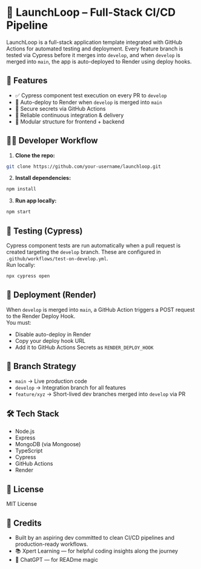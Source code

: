 # 🚀 LaunchLoop – Full-Stack CI/CD Pipeline  
LaunchLoop is a full-stack application template integrated with GitHub Actions for automated testing and deployment. Every feature branch is tested via Cypress before it merges into `develop`, and when `develop` is merged into `main`, the app is auto-deployed to Render using deploy hooks.  
## 📌 Features  
- ✅ Cypress component test execution on every PR to `develop`  
- 🚀 Auto-deploy to Render when `develop` is merged into `main`  
- 🔐 Secure secrets via GitHub Actions  
- 🧪 Reliable continuous integration & delivery  
- 🧱 Modular structure for frontend + backend  
## 🧑‍💻 Developer Workflow  
1. **Clone the repo:**  
```bash  
git clone https://github.com/your-username/launchloop.git  
```  
2. **Install dependencies:**  
```bash  
npm install  
```  
3. **Run app locally:**  
```bash  
npm start  
```  
## 🧪 Testing (Cypress)  
Cypress component tests are run automatically when a pull request is created targeting the `develop` branch. These are configured in `.github/workflows/test-on-develop.yml`.  
Run locally:  
```bash  
npx cypress open  
```  
## 🚀 Deployment (Render)  
When `develop` is merged into `main`, a GitHub Action triggers a POST request to the Render Deploy Hook.  
You must:  
- Disable auto-deploy in Render  
- Copy your deploy hook URL  
- Add it to GitHub Actions Secrets as `RENDER_DEPLOY_HOOK`  
## 📁 Branch Strategy  
- `main` → Live production code  
- `develop` → Integration branch for all features  
- `feature/xyz` → Short-lived dev branches merged into `develop` via PR  
## 🛠 Tech Stack  
- Node.js  
- Express  
- MongoDB (via Mongoose)  
- TypeScript  
- Cypress  
- GitHub Actions  
- Render  
## 📄 License  
MIT License  
## 🙌 Credits  
- Built by an aspiring dev committed to clean CI/CD pipelines and production-ready workflows.
- 📚 Xpert Learning — for helpful coding insights along the journey
- 🤖 ChatGPT — for READme magic 